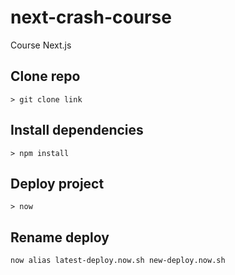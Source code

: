 # next-crash-course
Course Next.js

## Clone repo
```
> git clone link
```

## Install dependencies
```
> npm install
```

## Deploy project
```
> now
```
## Rename deploy
```
now alias latest-deploy.now.sh new-deploy.now.sh
```
